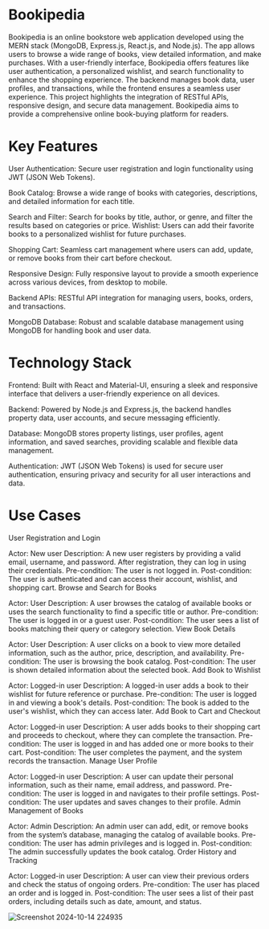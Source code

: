 # Bookipedia

Bookipedia is an online bookstore web application developed using the MERN stack (MongoDB, Express.js, React.js, and Node.js). The app allows users to browse a wide range of books, view detailed information, and make purchases. With a user-friendly interface, Bookipedia offers features like user authentication, a personalized wishlist, and search functionality to enhance the shopping experience. The backend manages book data, user profiles, and transactions, while the frontend ensures a seamless user experience. This project highlights the integration of RESTful APIs, responsive design, and secure data management. Bookipedia aims to provide a comprehensive online book-buying platform for readers.

# Key  Features
User Authentication:
Secure user registration and login functionality using JWT (JSON Web Tokens).

Book Catalog:
Browse a wide range of books with categories, descriptions, and detailed information for each title.

Search and Filter:
Search for books by title, author, or genre, and filter the results based on categories or price.
Wishlist:
Users can add their favorite books to a personalized wishlist for future purchases.

Shopping Cart:
Seamless cart management where users can add, update, or remove books from their cart before checkout.

Responsive Design:
Fully responsive layout to provide a smooth experience across various devices, from desktop to mobile.

Backend APIs:
RESTful API integration for managing users, books, orders, and transactions.

MongoDB Database:
Robust and scalable database management using MongoDB for handling book and user data.

# Technology Stack

Frontend: Built with React and Material-UI, ensuring a sleek and responsive interface that delivers a user-friendly experience on all devices.

Backend: Powered by Node.js and Express.js, the backend handles property data, user accounts, and secure messaging efficiently.

Database: MongoDB stores property listings, user profiles, agent information, and saved searches, providing scalable and flexible data management.

Authentication: JWT (JSON Web Tokens) is used for secure user authentication, ensuring privacy and security for all user interactions and data.

# Use Cases

User Registration and Login

Actor: New user
Description: A new user registers by providing a valid email, username, and password. After registration, they can log in using their credentials.
Pre-condition: The user is not logged in.
Post-condition: The user is authenticated and can access their account, wishlist, and shopping cart.
Browse and Search for Books

Actor: User
Description: A user browses the catalog of available books or uses the search functionality to find a specific title or author.
Pre-condition: The user is logged in or a guest user.
Post-condition: The user sees a list of books matching their query or category selection.
View Book Details

Actor: User
Description: A user clicks on a book to view more detailed information, such as the author, price, description, and availability.
Pre-condition: The user is browsing the book catalog.
Post-condition: The user is shown detailed information about the selected book.
Add Book to Wishlist

Actor: Logged-in user
Description: A logged-in user adds a book to their wishlist for future reference or purchase.
Pre-condition: The user is logged in and viewing a book's details.
Post-condition: The book is added to the user's wishlist, which they can access later.
Add Book to Cart and Checkout

Actor: Logged-in user
Description: A user adds books to their shopping cart and proceeds to checkout, where they can complete the transaction.
Pre-condition: The user is logged in and has added one or more books to their cart.
Post-condition: The user completes the payment, and the system records the transaction.
Manage User Profile

Actor: Logged-in user
Description: A user can update their personal information, such as their name, email address, and password.
Pre-condition: The user is logged in and navigates to their profile settings.
Post-condition: The user updates and saves changes to their profile.
Admin Management of Books

Actor: Admin
Description: An admin user can add, edit, or remove books from the system’s database, managing the catalog of available books.
Pre-condition: The user has admin privileges and is logged in.
Post-condition: The admin successfully updates the book catalog.
Order History and Tracking

Actor: Logged-in user
Description: A user can view their previous orders and check the status of ongoing orders.
Pre-condition: The user has placed an order and is logged in.
Post-condition: The user sees a list of their past orders, including details such as date, amount, and status.

![Screenshot 2024-10-14 224935](https://github.com/user-attachments/assets/94a30b77-1fe7-4187-8089-88a58e464835)
